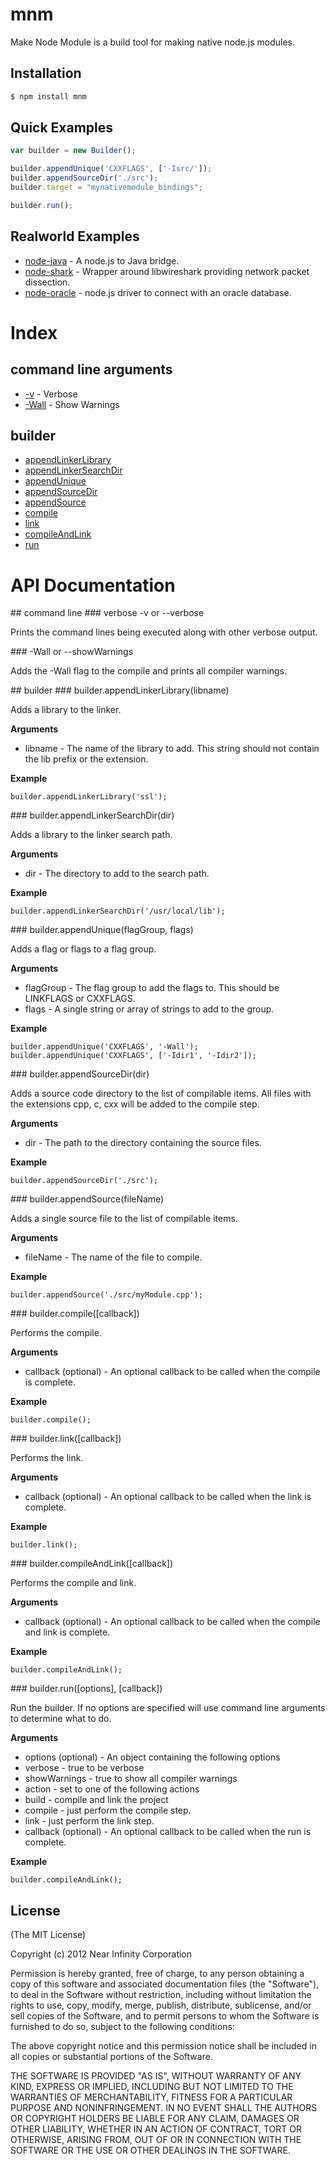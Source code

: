 # mnm

Make Node Module is a build tool for making native node.js modules.

## Installation

```bash
$ npm install mnm
```

## Quick Examples

```javascript
var builder = new Builder();

builder.appendUnique('CXXFLAGS', ['-Isrc/']);
builder.appendSourceDir('./src');
builder.target = "mynativemodule_bindings";

builder.run();
```

## Realworld Examples

 * [node-java](https://github.com/nearinfinity/node-java) - A node.js to Java bridge.
 * [node-shark](https://github.com/nearinfinity/node-shark) - Wrapper around libwireshark providing network packet dissection.
 * [node-oracle](https://github.com/nearinfinity/node-oracle) - node.js driver to connect with an oracle database.

# Index

## command line arguments
 * [-v](#cmdline_verbose) - Verbose
 * [-Wall](#cmdline_showWarnings) - Show Warnings

## builder
 * [appendLinkerLibrary](#builder_appendLinkerLibrary)
 * [appendLinkerSearchDir](#builder_appendLinkerSearchDir)
 * [appendUnique](#builder_appendUnique)
 * [appendSourceDir](#builder_appendSourceDir)
 * [appendSource](#builder_appendSource)
 * [compile](#builder_compile)
 * [link](#builder_link)
 * [compileAndLink](#builder_compileAndLink)
 * [run](#builder_run)

# API Documentation

<a name="cmdline"/>
## command line

<a name="cmdline_verbose" />
### verbose -v or --verbose

Prints the command lines being executed along with other verbose output.

<a name="cmdline_showWarnings" />
### -Wall or --showWarnings

Adds the -Wall flag to the compile and prints all compiler warnings.

<a name="builder"/>
## builder

<a name="builder_appendLinkerLibrary" />
### builder.appendLinkerLibrary(libname)

Adds a library to the linker.

__Arguments__

 * libname - The name of the library to add. This string should not contain the lib prefix or the extension.

__Example__

    builder.appendLinkerLibrary('ssl');

<a name="builder_appendLinkerSearchDir" />
### builder.appendLinkerSearchDir(dir)

Adds a library to the linker search path.

__Arguments__

 * dir - The directory to add to the search path.

__Example__

    builder.appendLinkerSearchDir('/usr/local/lib');

<a name="builder_appendUnique" />
### builder.appendUnique(flagGroup, flags)

Adds a flag or flags to a flag group.

__Arguments__

 * flagGroup - The flag group to add the flags to. This should be LINKFLAGS or CXXFLAGS.
 * flags - A single string or array of strings to add to the group.

__Example__

    builder.appendUnique('CXXFLAGS', '-Wall');
    builder.appendUnique('CXXFLAGS', ['-Idir1', '-Idir2']);

<a name="builder_appendSourceDir" />
### builder.appendSourceDir(dir)

Adds a source code directory to the list of compilable items. All files with the extensions cpp, c, cxx will be added to the compile step.

__Arguments__

 * dir - The path to the directory containing the source files.

__Example__

    builder.appendSourceDir('./src');

<a name="builder_appendSource" />
### builder.appendSource(fileName)

Adds a single source file to the list of compilable items.

__Arguments__

 * fileName - The name of the file to compile.

__Example__

    builder.appendSource('./src/myModule.cpp');

<a name="builder_compile" />
### builder.compile([callback])

Performs the compile.

__Arguments__

 * callback (optional) - An optional callback to be called when the compile is complete.

__Example__

    builder.compile();

<a name="builder_link" />
### builder.link([callback])

Performs the link.

__Arguments__

 * callback (optional) - An optional callback to be called when the link is complete.

__Example__

    builder.link();

<a name="builder_compileAndLink" />
### builder.compileAndLink([callback])

Performs the compile and link.

__Arguments__

 * callback (optional) - An optional callback to be called when the compile and link is complete.

__Example__

    builder.compileAndLink();

<a name="builder_run" />
### builder.run([options], [callback])

Run the builder. If no options are specified will use command line arguments to determine what to do.

__Arguments__

 * options (optional) - An object containing the following options
  * verbose - true to be verbose
  * showWarnings - true to show all compiler warnings
  * action - set to one of the following actions
   * build - compile and link the project
   * compile - just perform the compile step.
   * link - just perform the link step.
 * callback (optional) - An optional callback to be called when the run is complete.

__Example__

    builder.compileAndLink();

## License

(The MIT License)

Copyright (c) 2012 Near Infinity Corporation

Permission is hereby granted, free of charge, to any person obtaining
a copy of this software and associated documentation files (the
"Software"), to deal in the Software without restriction, including
without limitation the rights to use, copy, modify, merge, publish,
distribute, sublicense, and/or sell copies of the Software, and to
permit persons to whom the Software is furnished to do so, subject to
the following conditions:

The above copyright notice and this permission notice shall be
included in all copies or substantial portions of the Software.

THE SOFTWARE IS PROVIDED "AS IS", WITHOUT WARRANTY OF ANY KIND,
EXPRESS OR IMPLIED, INCLUDING BUT NOT LIMITED TO THE WARRANTIES OF
MERCHANTABILITY, FITNESS FOR A PARTICULAR PURPOSE AND
NONINFRINGEMENT. IN NO EVENT SHALL THE AUTHORS OR COPYRIGHT HOLDERS BE
LIABLE FOR ANY CLAIM, DAMAGES OR OTHER LIABILITY, WHETHER IN AN ACTION
OF CONTRACT, TORT OR OTHERWISE, ARISING FROM, OUT OF OR IN CONNECTION
WITH THE SOFTWARE OR THE USE OR OTHER DEALINGS IN THE SOFTWARE.

